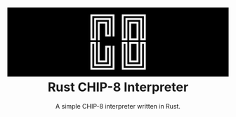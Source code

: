 <h1 align="center">
<img src="logo.png" alt="CHIP-8 logo">
<br>
Rust CHIP-8 Interpreter
</h1>
<p align="center">
A simple CHIP-8 interpreter written in Rust.
</p>
